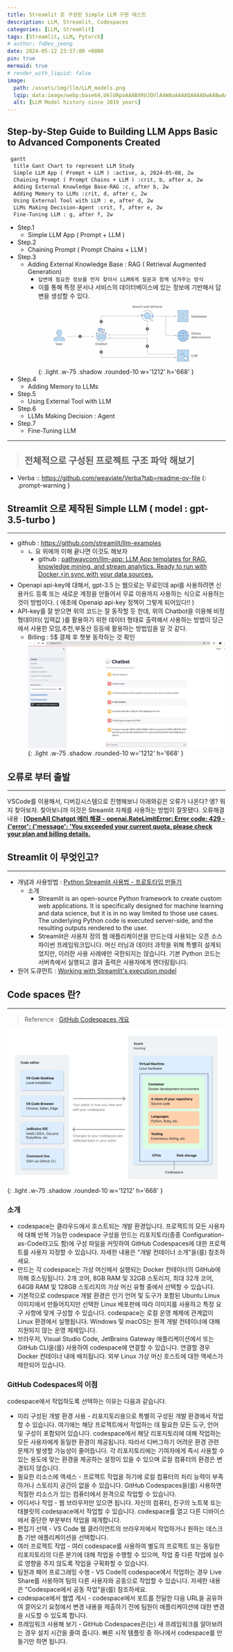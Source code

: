 ```yaml
---
title: Streamlit 로 구성된 Simple LLM 구현 테스트
description: LLM, Streamlit, Codespaces
categories: [LLM, Streamlit]
tags: [Streamlit, LLM, Pytorch]
# author: foDev_jeong
date: 2024-05-12 23:57:00 +0800
pin: true
mermaid: true
# render_with_liquid: false
image:
  path: /assets/img/llm/LLM_models.png
  lqip: data:image/webp;base64,UklGRpoAAABXRUJQVlA4WAoAAAAQAAAADwAABwAAQUxQSDIAAAARL0AmbZurmr57yyIiqE8oiG0bejIYEQTgqiDA9vqnsUSI6H+oAERp2HZ65qP/VIAWAFZQOCBCAAAA8AEAnQEqEAAIAAVAfCWkAALp8sF8rgRgAP7o9FDvMCkMde9PK7euH5M1m6VWoDXf2FkP3BqV0ZYbO6NA/VFIAAAA
  alt: [LLM Model history since 2019 years]
---
```



## Step-by-Step Guide to Building LLM Apps Basic to Advanced Components Created

```mermaid
 gantt
  title Gant Chart to represent LLM Study
  Simple LLM App ( Prompt + LLM ) :active, a, 2024-05-08, 2w
  Chaining Prompt ( Prompt Chains + LLM ) :crit, b, after a, 2w
  Adding External Knowledge Base-RAG :c, after b, 2w
  Adding Memory to LLMs :crit, d, after c, 2w
  Using External Tool with LLM : e, after d, 2w
  LLMs Making Decision-Agent :crit, f, after e, 2w
  Fine-Tuning LLM : g, after f, 2w
```

- Step.1
  - Simple LLM App ( Prompt + LLM )
- Step.2
  - Chaining Prompt ( Prompt Chains + LLM )
- Step.3
  - Adding External Knowledge Base : RAG ( Retrieval Augmented Generation)
    - `답변에 필요한 정보를 먼저 찾아서 LLM에게 질문과 함께 넘겨주는 방식`
    - 이를 통해 특정 문서나 서비스의 데이터베이스에 있는 정보에 기반해서 답변을 생성할 수 있다.
![RAG](/assets/img/llm/RAG.png){: .light .w-75 .shadow .rounded-10 w='1212' h='668' }
- Step.4
  - Adding Memory to LLMs
- Step.5
  - Using External Tool with LLM
- Step.6
  - LLMs Making Decision : Agent
- Step.7
  - Fine-Tuning LLM

* * *

> ## 전체적으로 구성된 프로젝트 구조 파악 해보기
- Verba :: <https://github.com/weaviate/Verba?tab=readme-ov-file>
{: .prompt-warning }

## Streamlit 으로 제작된 Simple LLM ( model : gpt-3.5-turbo )

* * * 

- github : <https://github.com/streamlit/llm-examples>
  - ㄴ 요 위에꺼 이해 끝나면 이것도 해보자 
    - github : [pathwaycom/llm-app: LLM App templates for RAG, knowledge mining, and stream analytics. Ready to run with Docker,⚡in sync with your data sources.](https://github.com/pathwaycom/llm-app)
- Openapi api-key에 대해서, gpt-3.5 는 웹으로는 무료인데 api를 사용하려면 신용카드 등록 또는 새로운 계정을 만들어서 무료 이용까지 사용하는 식으로 사용하는 것이 방법이다. ( 애초에 Openaip api-key 정책이 그렇게 되어있다!! )
- API-key를 잘 받으면 위의 코드는 잘 동작할 듯 한데, 위의 Chatbot을 이용해 비정형데이터( 입력값 )를 활용하기 위한 데이터 형태로 출력해서 사용하는 방법이 당근에서 사용한 모임,추천,부동산 등등에 활용하는 방법임을 알 것 같다.
  - Billing : 5$ 결제 후 챗봇 동작하는 것 확인
![ Simple llm test ](/assets/img/llm/Simple_llm_test.png){: .light .w-75 .shadow .rounded-10 w='1212' h='668' }

## 오류로 부터 출발

* * * 

VSCode를 이용해서, 디버깅시스템으로 진행해보니 아래와깉은 오류가 나온다? 엥? 뭐지 찾아보자. 찾아보니까 이것은 Streamlit 자체를 사용하는 방법이 잘못됐다.
오류해결 내용 : **[\[OpenAI\] Chatgpt 에러 해결 - openai.RateLimitError: Error code: 429 - {'error': {'message': 'You exceeded your current quota, please check your plan and billing details.](https://arc-viewpoint.tistory.com/entry/OpenAI-Chatgpt-%EC%97%90%EB%9F%AC-%ED%95%B4%EA%B2%B0-openaiRateLimitError-Error-code-429-error-message-You-exceeded-your-current-quota-please-check-your-plan-and-billing-details)**

## Streamlit 이 무엇인고?

* * * 

- 개념과 사용방법 : [Python Streamlit 사용법 - 프로토타입 만들기](https://zzsza.github.io/mlops/2021/02/07/python-streamlit-dashboard/)
  - 소개
    - Streamlit is an open-source Python framework to create custom web applications. It is specifically designed for machine learning and data science, but it is in no way limited to those use cases. The underlying Python code is executed server-side, and the resulting outputs rendered to the user. 
    - Streamlit은 사용자 정의 웹 애플리케이션을 만드는데 사용되는 오픈 소스 파이썬 프레임워크입니다. 머신 러닝과 데이터 과학을 위해 특별히 설계되었지만, 이러한 사용 사례에만 국한되지는 않습니다. 기본 Python 코드는 서버측에서 실행되고 결과 출력은 사용자에게 렌더링됩니다.
- 원어 도큐먼트 : [Working with Streamlit's execution model](https://docs.streamlit.io/develop/concepts/architecture)


## Code spaces 란?

* * * 

> Reference : [GitHub Codespaces 개요](https://docs.github.com/ko/codespaces/overview)

![Code space diagram](/assets/img/llm/Codespaces-diagram.png){: .light .w-75 .shadow .rounded-10 w='1212' h='668' }
### 소개
  - codespace는 클라우드에서 호스트되는 개발 환경입니다. 프로젝트의 모든 사용자에 대해 반복 가능한 codespace 구성을 만드는 리포지토리(종종 Configuration-as-Code라고도 함)에 구성 파일을 커밋하여 GitHub Codespaces에 대한 프로젝트를 사용자 지정할 수 있습니다. 자세한 내용은 "개발 컨테이너 소개"을(를) 참조하세요.
  - 만드는 각 codespace는 가상 머신에서 실행되는 Docker 컨테이너의 GitHub에 의해 호스팅됩니다. 2개 코어, 8GB RAM 및 32GB 스토리지, 최대 32개 코어, 64GB RAM 및 128GB 스토리지의 가상 머신 유형 중에서 선택할 수 있습니다.
  - 기본적으로 codespace 개발 환경은 인기 언어 및 도구가 포함된 Ubuntu Linux 이미지에서 만들어지지만 선택한 Linux 배포판에 따라 이미지를 사용하고 특정 요구 사항에 맞게 구성할 수 있습니다. codespace는 로컬 운영 체제에 관계없이 Linux 환경에서 실행됩니다. Windows 및 macOS는 원격 개발 컨테이너에 대해 지원되지 않는 운영 체제입니다.
  - 브라우저, Visual Studio Code, JetBrains Gateway 애플리케이션에서 또는 GitHub CLI을(를) 사용하여 codespace에 연결할 수 있습니다. 연결할 경우 Docker 컨테이너 내에 배치됩니다. 외부 Linux 가상 머신 호스트에 대한 액세스가 제한되어 있습니다.

### GitHub Codespaces의 이점

codespace에서 작업하도록 선택하는 이유는 다음과 같습니다.

- 미리 구성된 개발 환경 사용 - 리포지토리용으로 특별히 구성된 개발 환경에서 작업할 수 있습니다. 여기에는 해당 프로젝트에서 작업하는 데 필요한 모든 도구, 언어 및 구성이 포함되어 있습니다. codespace에서 해당 리포지토리에 대해 작업하는 모든 사용자에게 동일한 환경이 제공됩니다. 따라서 디버그하기 어려운 환경 관련 문제가 발생할 가능성이 줄어듭니다. 각 리포지토리에는 기여자에게 즉시 사용할 수 있는 용도에 맞는 환경을 제공하는 설정이 있을 수 있으며 로컬 컴퓨터의 환경은 변경되지 않습니다.
- 필요한 리소스에 액세스 - 프로젝트 작업을 하기에 로컬 컴퓨터의 처리 능력이 부족하거나 스토리지 공간이 없을 수 있습니다. GitHub Codespaces을(를) 사용하면 적절한 리소스가 있는 컴퓨터에서 원격으로 작업할 수 있습니다.
- 어디서나 작업 - 웹 브라우저만 있으면 됩니다. 자신의 컴퓨터, 친구의 노트북 또는 태블릿의 codespace에서 작업할 수 있습니다. codespace를 열고 다른 디바이스에서 중단한 부분부터 작업을 재개합니다.
- 편집기 선택 - VS Code 웹 클라이언트의 브라우저에서 작업하거나 원하는 데스크톱 기반 애플리케이션을 선택합니다.
- 여러 프로젝트 작업 - 여러 codespace를 사용하여 별도의 프로젝트 또는 동일한 리포지토리의 다른 분기에 대해 작업을 수행할 수 있으며, 작업 중 다른 작업에 실수로 영향을 주지 않도록 작업을 구획화할 수 있습니다.
- 팀원과 페어 프로그래밍 수행 - VS Code의 codespace에서 작업하는 경우 Live Share를 사용하여 팀의 다른 사용자와 공동으로 작업할 수 있습니다. 자세한 내용은 "Codespace에서 공동 작업"을(를) 참조하세요.
- codespace에서 웹앱 게시 - codespace에서 포트를 전달한 다음 URL을 공유하여 끌어오기 요청에서 변경 내용을 제출하기 전에 팀원이 애플리케이션에 대한 변경을 시도할 수 있도록 합니다.
- 프레임워크 사용해 보기 - GitHub Codespaces은(는) 새 프레임워크를 알아보려는 경우 설치 시간을 줄여 줍니다. 빠른 시작 템플릿 중 하나에서 codespace를 만들기만 하면 됩니다.



